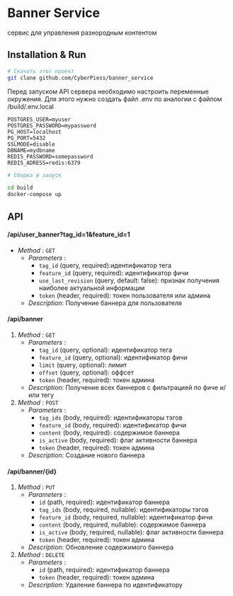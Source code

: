 # Banner Service
сервис для управления разнородным контентом

## Installation & Run
```bash
# Скачать этот проект
git clone github.com/CyberPiess/banner_service
```
Перед запуском API сервера необходимо настроить переменные окружения. Для этого нужно создать файл .env по аналогии с файлом /build/.env.local 
```
POSTGRES_USER=myuser
POSTGRES_PASSWORD=mypassword
PG_HOST=localhost
PG_PORT=5432
SSLMODE=disable
DBNAME=mydbname
REDIS_PASSWORD=somepassword
REDIS_ADRESS=redis:6379
```
```bash
# Сборка и запуск

cd build
docker-compose up
```

## API

#### /api/user_banner?tag_id=1&feature_id=1
- *Method* : `GET`
    - *Parameters* :
      - `tag_id` (query, required):идентификатор тега
      - `feature_id` (query, required): идентификатор фичи
      - `use_last_revision` (query, default: false): признак получения наиболее актуальной информации
      - `token` (header, required): токен пользователя или админа
    - *Description*: Получение баннера для пользователя
  
#### /api/banner
1. *Method* : `GET`
    - *Parameters* :
      - `tag_id` (query, optional): идентификатор тега
      - `feature_id` (query, optional): идентификатор фичи
      - `limit` (query, optional): лимит
      - `offset` (query, optional): оффсет
      - `token` (header, required): токен админа
    - *Description*:  Получение всех баннеров c фильтрацией по фиче и/или тегу
2. *Method* : `POST`
    - *Parameters* :
      - `tag_ids` (body, required): идентификаторы тэгов
      - `feature_id` (body, required): идентификатор фичи
      - `content` (body, required): cодержимое баннера
      - `is_active` (body, required): флаг активности баннера
      - `token` (header, required): токен админа
    - *Description*:  Создание нового баннера

#### /api/banner/{id}
1. *Method* : `PUT`
    - *Parameters* :
      - `id` (path, required): идентификатор баннера
      - `tag_ids` (body, required, nullable): идентификаторы тэгов
      - `feature_id` (body, required, nullable): идентификатор фичи
      - `content` (body, required, nullable): cодержимое баннера
      - `is_active` (body, required, nullable): флаг активности баннера
      - `token` (header, required): токен админа
    - *Description*:  Обновление содержимого баннера
2. *Method* : `DELETE`
    - *Parameters* :
      - `id` (path, required): идентификатор баннера
      - `token` (header, required): токен админа
    - *Description*:  Удаление баннера по идентификатору

